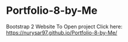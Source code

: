 # Portfolio-8-by-Me
Bootstrap 2 Website
To Open project Click here: https://nurysar97.github.io/Portfolio-8-by-Me/
